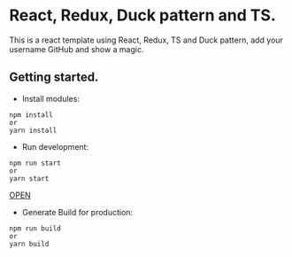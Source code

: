 # React, Redux, Duck pattern and TS.

This is a react template using React, Redux, TS and Duck pattern,
add your username GitHub and show a magic.

## Getting started.

- Install modules:

```
npm install
or
yarn install
```

- Run development:

```
npm run start
or
yarn start
```

[OPEN](http://localhost:3000)

- Generate Build for production:

```
npm run build
or
yarn build
```
